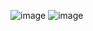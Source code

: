 ![image](https://github.com/user-attachments/assets/d065c7d4-8ecb-459c-b496-1f556d75354b)
![image](https://github.com/user-attachments/assets/d065c7d4-8ecb-459c-b496-1f556d75354b)
